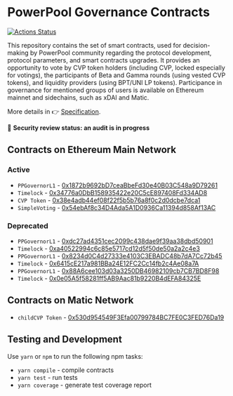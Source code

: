 # PowerPool Governance Contracts

[![Actions Status](https://github.com/powerpool-finance/powerpool-governance/workflows/CI/badge.svg)](https://github.com/powerpool-finance/powerpool-governance/actions)

This repository contains the set of smart contracts, used for decision-making by PowerPool community regarding the protocol development, protocol parameters, and smart contracts upgrades. It provides an opportunity to vote by CVP token holders (including CVP, locked especially for votings), the participants of Beta and Gamma rounds (using vested CVP tokens), and liquidity providers (using BPT/UNI LP tokens). Participance in governance for mentioned groups of users is available on Ethereum mainnet and sidechains, such as xDAI and Matic.

More details in 👉 [Specification](https://github.com/powerpool-finance/powerpool-docs/blob/master/specifications/PowerPool-governance.md).

🚨 **Security review status: an audit is in progress**

## Contracts on Ethereum Main Network
### Active
- `PPGovernorL1` - [0x1872b9692bD7ceaBbeFd30e40B03C548a9D79261](https://etherscan.io/address/0x1872b9692bD7ceaBbeFd30e40B03C548a9D79261)
- `Timelock` - [0x34776a0DbB158935422e20C5cE897408Fd334AD8](https://etherscan.io/address/0x34776a0DbB158935422e20C5cE897408Fd334AD8)
- `CVP Token` - [0x38e4adb44ef08f22f5b5b76a8f0c2d0dcbe7dca1](https://etherscan.io/address/0x38e4adb44ef08f22f5b5b76a8f0c2d0dcbe7dca1)
- `SimpleVoting` - [0x54ebAf8c34D4Ada5A1D0936Ca11394d858Af13AC](https://etherscan.io/address/0x54ebAf8c34D4Ada5A1D0936Ca11394d858Af13AC)

### Deprecated
- `PPGovernorL1` - [0xdc27ad4351cec2099c438dae9f39aa38dbd50901](https://etherscan.io/address/0xdc27ad4351cec2099c438dae9f39aa38dbd50901)
- `Timelock` - [0xa40522994c6c85e5717cd12d5f50de50a2a2c4e3](https://etherscan.io/address/0xa40522994c6c85e5717cd12d5f50de50a2a2c4e3)
- `PPGovernorL1` - [0x8234d0C4d27333e4103C3EBADC48b7dA7Cc72b45](https://etherscan.io/address/0x8234d0C4d27333e4103C3EBADC48b7dA7Cc72b45)
- `Timelock` - [0x6415cE217a981BBa24E12FC2Cc14fb2c4Ae08a7A](https://etherscan.io/address/0x6415cE217a981BBa24E12FC2Cc14fb2c4Ae08a7A)
- `PPGovernorL1` - [0x88A6cee103d03a3250DB46982109cb7CB7BD8F98](https://etherscan.io/address/0x88A6cee103d03a3250DB46982109cb7CB7BD8F98)
- `Timelock` - [0x0e05A5f58281ff5AB9Aac81b9220B4dEFA84325E](https://etherscan.io/address/0x0e05A5f58281ff5AB9Aac81b9220B4dEFA84325E)

## Contracts on Matic Network
- `childCVP Token` - [0x530d954549F3Efa00799784BC7FE0C3FED76Da19](https://explorer.matic.network/address/0x530d954549F3Efa00799784BC7FE0C3FED76Da19/contracts)

## Testing and Development

Use `yarn` or `npm` to run the following npm tasks:

- `yarn compile` - compile contracts
- `yarn test` - run tests
- `yarn coverage` - generate test coverage report
